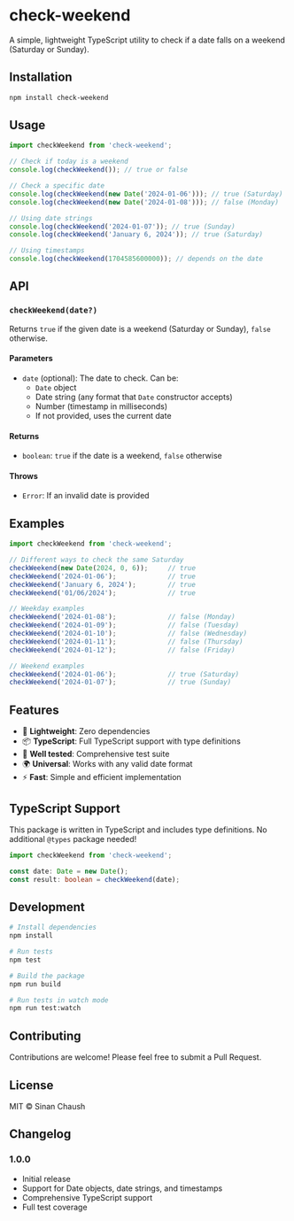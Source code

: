 # check-weekend

A simple, lightweight TypeScript utility to check if a date falls on a weekend (Saturday or Sunday).

## Installation

```bash
npm install check-weekend
```

## Usage

```typescript
import checkWeekend from 'check-weekend';

// Check if today is a weekend
console.log(checkWeekend()); // true or false

// Check a specific date
console.log(checkWeekend(new Date('2024-01-06'))); // true (Saturday)
console.log(checkWeekend(new Date('2024-01-08'))); // false (Monday)

// Using date strings
console.log(checkWeekend('2024-01-07')); // true (Sunday)
console.log(checkWeekend('January 6, 2024')); // true (Saturday)

// Using timestamps
console.log(checkWeekend(1704585600000)); // depends on the date
```

## API

### `checkWeekend(date?)`

Returns `true` if the given date is a weekend (Saturday or Sunday), `false` otherwise.

#### Parameters

- `date` (optional): The date to check. Can be:
  - `Date` object
  - Date string (any format that `Date` constructor accepts)
  - Number (timestamp in milliseconds)
  - If not provided, uses the current date

#### Returns

- `boolean`: `true` if the date is a weekend, `false` otherwise

#### Throws

- `Error`: If an invalid date is provided

## Examples

```typescript
import checkWeekend from 'check-weekend';

// Different ways to check the same Saturday
checkWeekend(new Date(2024, 0, 6));     // true
checkWeekend('2024-01-06');             // true  
checkWeekend('January 6, 2024');        // true
checkWeekend('01/06/2024');             // true

// Weekday examples
checkWeekend('2024-01-08');             // false (Monday)
checkWeekend('2024-01-09');             // false (Tuesday)
checkWeekend('2024-01-10');             // false (Wednesday)
checkWeekend('2024-01-11');             // false (Thursday)
checkWeekend('2024-01-12');             // false (Friday)

// Weekend examples
checkWeekend('2024-01-06');             // true (Saturday)
checkWeekend('2024-01-07');             // true (Sunday)
```

## Features

- 🚀 **Lightweight**: Zero dependencies
- 📦 **TypeScript**: Full TypeScript support with type definitions
- 🧪 **Well tested**: Comprehensive test suite
- 🌍 **Universal**: Works with any valid date format
- ⚡ **Fast**: Simple and efficient implementation

## TypeScript Support

This package is written in TypeScript and includes type definitions. No additional `@types` package needed!

```typescript
import checkWeekend from 'check-weekend';

const date: Date = new Date();
const result: boolean = checkWeekend(date);
```

## Development

```bash
# Install dependencies
npm install

# Run tests
npm test

# Build the package
npm run build

# Run tests in watch mode
npm run test:watch
```

## Contributing

Contributions are welcome! Please feel free to submit a Pull Request.

## License

MIT © Sinan Chaush

## Changelog

### 1.0.0
- Initial release
- Support for Date objects, date strings, and timestamps
- Comprehensive TypeScript support
- Full test coverage
